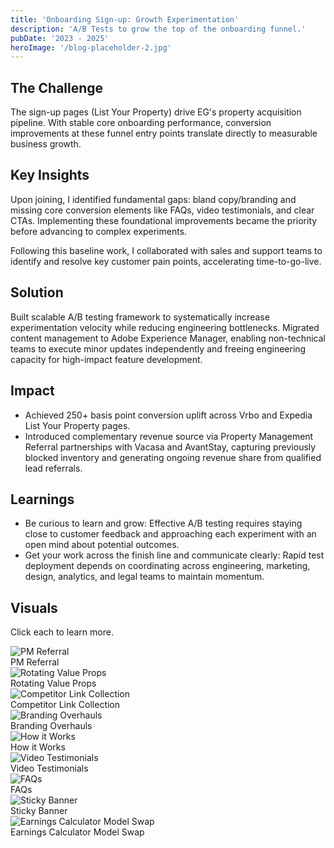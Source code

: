```yaml
---
title: 'Onboarding Sign-up: Growth Experimentation'
description: 'A/B Tests to grow the top of the onboarding funnel.'
pubDate: '2023 - 2025'
heroImage: '/blog-placeholder-2.jpg'
---
```


## The Challenge
The sign-up pages (List Your Property) drive EG's property acquisition pipeline. With stable core onboarding performance, conversion improvements at these funnel entry points translate directly to measurable business growth.

## Key Insights
Upon joining, I identified fundamental gaps: bland copy/branding and missing core conversion elements like FAQs, video testimonials, and clear CTAs. Implementing these foundational improvements became the priority before advancing to complex experiments.

Following this baseline work, I collaborated with sales and support teams to identify and resolve key customer pain points, accelerating time-to-go-live. 



## Solution
Built scalable A/B testing framework to systematically increase experimentation velocity while reducing engineering bottlenecks. Migrated content management to Adobe Experience Manager, enabling non-technical teams to execute minor updates independently and freeing engineering capacity for high-impact feature development.

## Impact
- Achieved 250+ basis point conversion uplift across Vrbo and Expedia List Your Property pages.
- Introduced complementary revenue source via Property Management Referral partnerships with Vacasa and AvantStay, capturing previously blocked inventory and generating ongoing revenue share from qualified lead referrals.


## Learnings
- Be curious to learn and grow: Effective A/B testing requires staying close to customer feedback and approaching each experiment with an open mind about potential outcomes.
- Get your work across the finish line and communicate clearly: Rapid test deployment depends on coordinating across engineering, marketing, design, analytics, and legal teams to maintain momentum.


## Visuals
Click each to learn more.
<div class="visual-map" data-astro-cid>
  <div class="visual-item" data-description="**PM Referral:**" data-astro-cid>
    <img src="/hiw.png" alt="PM Referral" />
    <div class="visual-overlay">PM Referral</div>
  </div>
  <div class="visual-item" data-description="**Rotating Value Props:**">
    <img src="/hiw.png" alt="Rotating Value Props" />
    <div class="visual-overlay">Rotating Value Props</div>
  </div>
  <div class="visual-item" data-description="**Competitor Link Collection:**">
    <img src="/hiw.png" alt="Competitor Link Collection" />
    <div class="visual-overlay">Competitor Link Collection</div>
  </div>
  <div class="visual-item" data-description="**Branding Overhauls:**">
    <img src="/hiw.png" alt="Branding Overhauls" />
    <div class="visual-overlay">Branding Overhauls</div>
  </div>
  <div class="visual-item" data-description="How it Works: ">
    <img src="/hiw.png" alt="How it Works" />
    <div class="visual-overlay">How it Works</div>
  </div>
  <div class="visual-item" data-description="**Video Testimonials:** ">
    <img src="/hiw.png" alt="Video Testimonials" />
    <div class="visual-overlay">Video Testimonials</div>
  </div>
  <div class="visual-item" data-description="**FAQs:** ">
    <img src="/hiw.png" alt="FAQs" />
    <div class="visual-overlay">FAQs</div>
  </div>
  <div class="visual-item" data-description="**Sticky Banner:** ">
    <img src="/hiw.png" alt="Sticky Banner" />
    <div class="visual-overlay">Sticky Banner</div>
  </div>
  <div class="visual-item" data-description="**Earnings Calculator Model Swap:** ">
    <img src="/hiw.png" alt="Earnings Calculator Model Swap" />
    <div class="visual-overlay">Earnings Calculator Model Swap</div>
  </div>
</div>
